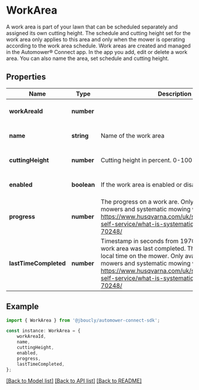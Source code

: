 # WorkArea

A work area is part of your lawn that can be scheduled separately and assigned its own cutting height. The schedule and cutting height set for the work area only applies to this area and only when the mower is operating according to the work area schedule. Work areas are created and managed in the Automower® Connect app. In the app you add, edit or delete a work area. You can also name the area, set schedule and cutting height.

## Properties

Name | Type | Description | Notes
------------ | ------------- | ------------- | -------------
**workAreaId** | **number** |  | [optional] [default to undefined]
**name** | **string** | Name of the work area | [optional] [default to undefined]
**cuttingHeight** | **number** | Cutting height in percent. 0-100 | [optional] [default to undefined]
**enabled** | **boolean** | If the work area is enabled or disabled. | [optional] [default to undefined]
**progress** | **number** | The progress on a work are. Only available for EPOS mowers and systematic mowing work areas. See https://www.husqvarna.com/uk/support/husqvarna-self-service/what-is-systematic-mowing-ka-70248/ | [optional] [default to undefined]
**lastTimeCompleted** | **number** | Timestamp in seconds from 1970-01-01 when the work area was last completed. The timestamp is in local time on the mower. Only available for EPOS mowers and systematic mowing work areas. See https://www.husqvarna.com/uk/support/husqvarna-self-service/what-is-systematic-mowing-ka-70248/ | [optional] [default to undefined]

## Example

```typescript
import { WorkArea } from '@jboucly/automower-connect-sdk';

const instance: WorkArea = {
    workAreaId,
    name,
    cuttingHeight,
    enabled,
    progress,
    lastTimeCompleted,
};
```

[[Back to Model list]](../README.md#documentation-for-models) [[Back to API list]](../README.md#documentation-for-api-endpoints) [[Back to README]](../README.md)
